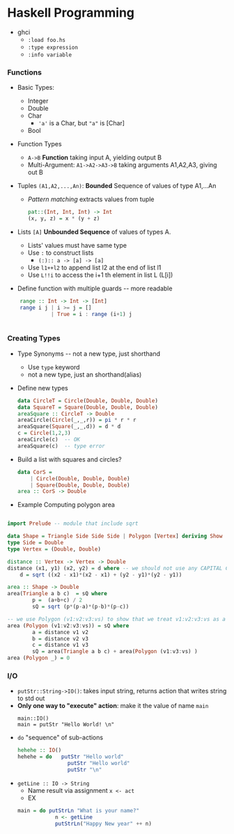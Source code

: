 # Haskell Programming

* ghci
    * `:load foo.hs`
    * `:type expression`
    * `:info variable`



### Functions
* Basic Types:
    * Integer
    * Double
    * Char
        * `'a'` is a Char, but `"a"` is [Char]
    * Bool
* Function Types
    * `A->B` **Function** taking input A, yielding output B
    * Multi-Argument: `A1->A2->A3->B` taking arguments A1,A2,A3, giving out B
* Tuples `(A1,A2,...,An)`: **Bounded** Sequence of values of type A1,...An
    * *Pattern matching* extracts values from tuple  
        ```Haskell
        pat::(Int, Int, Int) -> Int
        (x, y, z) = x * (y + z)
        ```
* Lists `[A]` **Unbounded Sequence** of values of types A.
    * Lists' values must have same type
    * Use `:` to construct lists
        * `(:):: a -> [a] -> [a] `
    * Use `l1++l2` to append list l2 at the end of list l1
    * Use `L!!i` to access the i+1 th element in list L (L[i])

* Define function with multiple guards -- more readable
```Haskell
    range :: Int -> Int -> [Int]
    range i j | i >= j = []
              | True = i : range (i+1) j
    
 ```
 
### Creating Types

* Type Synonyms -- not a new type, just shorthand
    * Use `type` keyword
    * not a new type, just an shorthand(alias)

* Define new types
    ```Haskell
    data CircleT = Circle(Double, Double, Double)
    data SquareT = Square(Double, Double, Double)
    areaSquare :: CircleT -> Double
    areaCircle(Circle(_,_,r)) = pi * r * r
    areaSquare(Square(_,_,d)) = d * d
    c = Circle(1,2,3)
    areaCircle(c)  -- OK
    areaSquare(c)  -- type error
    ```
* Build a list with squares and circles?
    ```Haskell
    data CorS = 
        | Circle(Double, Double, Double)
        | Square(Double, Double, Double)
    area :: CorS -> Double
    ```
* Example Computing polygon area

```Haskell

import Prelude -- module that include sqrt

data Shape = Triangle Side Side Side | Polygon [Vertex] deriving Show
type Side = Double
type Vertex = (Double, Double)

distance :: Vertex -> Vertex -> Double
distance (x1, y1) (x2, y2) = d where -- we should not use any CAPITAL Character as the start of any identifier.
    d = sqrt ((x2 - x1)*(x2 - x1) + (y2 - y1)*(y2 - y1))

area :: Shape -> Double
area(Triangle a b c)  = sQ where
        p =  (a+b+c) / 2
        sQ = sqrt (p*(p-a)*(p-b)*(p-c))

-- we use Polygon (v1:v2:v3:vs) to show that we treat v1:v2:v3:vs as a single input list
area (Polygon (v1:v2:v3:vs)) = sQ where 
        a = distance v1 v2
        b = distance v2 v3
        c = distance v1 v3
        sQ = area(Triangle a b c) + area(Polygon (v1:v3:vs) )
area (Polygon _) = 0
```

### I/O

* `putStr::String->IO()`: takes input string, returns action that writes string to std out
* **Only one way to "execute" action**: make it the value of name `main`  
  ```
  main::IO()
  main = putStr "Hello World! \n"
  ```
* `do` "sequence" of sub-actions
    ```Haskell
    hehehe :: IO()
    hehehe = do   putStr "Hello world"
                    putStr "Hello world"
                    putStr "\n"
    ```
* `getLine :: IO -> String`
    * Name result via assignment `x <- act`
    * EX  
    ```Haskell
    main = do putStrLn "What is your name?"
                n <- getLine
                putStrLn("Happy New year" ++ n)
    ```
 

    
    
